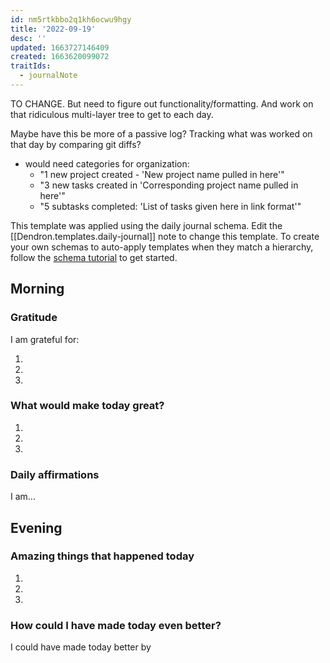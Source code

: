 ```yaml
---
id: nm5rtkbbo2q1kh6ocwu9hgy
title: '2022-09-19'
desc: ''
updated: 1663727146409
created: 1663620099072
traitIds:
  - journalNote
---
```



TO CHANGE. But need to figure out functionality/formatting. And work on that ridiculous multi-layer tree to get to each day. 

Maybe have this be more of a passive log? Tracking what was worked on that day by comparing git diffs?
  - would need categories for organization:
    - "1 new project created - 'New project name pulled in here'"
    - "3 new tasks created in 'Corresponding project name pulled in here'"
    - "5 subtasks completed: 'List of tasks given here in link format'"



This template was applied using the daily journal schema. Edit the [[Dendron.templates.daily-journal]] note to change this template.
To create your own schemas to auto-apply templates when they match a hierarchy, follow the [schema tutorial](https://blog.dendron.so/notes/P1DL2uXHpKUCa7hLiFbFA/) to get started.

<!--
Based on the journaling method created by Intelligent Change:
- [Intelligent Change: Our Story](https://www.intelligentchange.com/pages/our-story)
- [The Five Minute Journal](https://www.intelligentchange.com/products/the-five-minute-journal)
-->

## Morning

<!-- Fill out this section after waking up -->

### Gratitude

I am grateful for:

1.
2.
3.

### What would make today great?

1.
2.
3.

### Daily affirmations

I am...

## Evening

<!-- Fill out this section before going to sleep, reflecting on your day -->

### Amazing things that happened today

1.
2.
3.

### How could I have made today even better?

I could have made today better by
